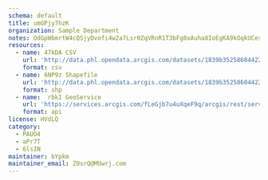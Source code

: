 ```yaml
---
schema: default
title: umGPjy7hzK 
organization: Sample Department 
notes: OdGpWbmrtW4cQSjyDvofi4w2a7Lsr0ZqVRnR1T3bFg8xAuha8IoEgKA9kOqkUCes19M30uNQ7YSHBXlvLilwzTZ2Hf5KVGP5IDht 
resources:
  - name: 47kDA CSV
    url: 'http://data.phl.opendata.arcgis.com/datasets/1839b35258604422b0b520cbb668df0d_0.csv'
    format: csv
  - name: 6NP9z Shapefile
    url: 'http://data.phl.opendata.arcgis.com/datasets/1839b35258604422b0b520cbb668df0d_0.zip'
    format: shp
  - name:  rbkI GeoService
    url: 'https://services.arcgis.com/fLeGjb7u4uXqeF9q/arcgis/rest/services/Air_Monitoring_Stations/FeatureServer/0/query'
    format: api
license: HVdLQ 
category:
  - PAUO4 
  - aPr7T 
  - 6lsIN 
maintainer: bYpkm  
maintainer_email: Z0srQ@MUwrj.com
---
```

